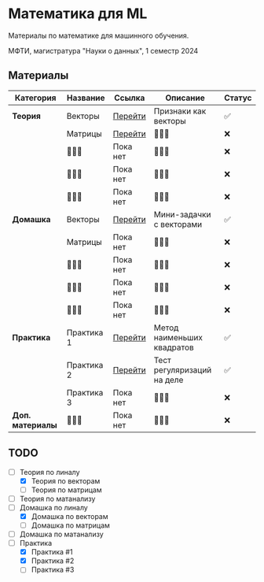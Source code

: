 # Математика для ML

Материалы по математике для машинного обучения.

МФТИ, магистратура "Науки о данных", 1 семестр 2024

## Материалы
| Категория           | Название                  | Ссылка                           | Описание                        | Статус       |
|---------------------|---------------------------|----------------------------------|---------------------------------|--------------|
| **Теория**          | Векторы                   | [Перейти](lecs/lec_1/)           | Признаки как векторы            | ✅          |
|                     | Матрицы                    | [Перейти](lecs/lec_2/)                      | 🤷🏼‍♀️                                | ❌   |
|                     | 🤷🏼‍♀️                          | Пока нет                      | 🤷🏼‍♀️                                | ❌   |
|                     | 🤷🏼‍♀️                          | Пока нет                      | 🤷🏼‍♀️                                | ❌   |
|                     | 🤷🏼‍♀️                          | Пока нет                      | 🤷🏼‍♀️                                | ❌   |
| **Домашка**         | Векторы                     | [Перейти](hws/hw_1/)          | Мини-задачки с векторами          | ✅    |
|                     | Матрицы                     | Пока нет                      | 🤷🏼‍♀️                                | ❌    
|                     | 🤷🏼‍♀️                          | Пока нет                      | 🤷🏼‍♀️                                | ❌   |
|                     | 🤷🏼‍♀️                          | Пока нет                      | 🤷🏼‍♀️                                | ❌   |
|                     | 🤷🏼‍♀️                          | Пока нет                      | 🤷🏼‍♀️                                | ❌   ||
| **Практика**        | Практика 1                  | [Перейти](pracs/prac_1/)        | Метод наименьших квадратов         | ✅    |
|                     | Практика 2                  | [Перейти](pracs/prac_2/)        | Тест регуляризаций на деле         | ✅   |
|                     | Практика 3                  | Пока нет                      | 🤷🏼‍♀️                                | ❌    |
| **Доп. материалы**  | 🤷🏼‍♀️                          | Пока нет                      | 🤷🏼‍♀️                                | ❌    |


## TODO

- [ ] Теория по линалу 
    - [x] Теория по векторам
    - [ ] Теория по матрицам
- [ ] Теория по матанализу
- [ ] Домашка по линалу
    - [x] Домашка по векторам
    - [ ] Домашка по матрицам
- [ ] Домашка по матанализу
- [ ] Практика
    - [x] Практика #1
    - [x] Практика #2
    - [ ] Практика #3